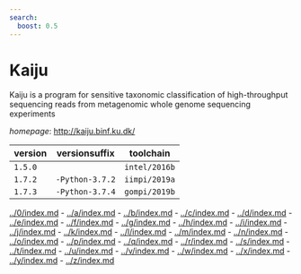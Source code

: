 ```yaml
---
search:
  boost: 0.5
---
```

# Kaiju

Kaiju is a program for sensitive taxonomic classification of high-throughput sequencing reads from metagenomic whole genome sequencing experiments

*homepage*: <http://kaiju.binf.ku.dk/>

version | versionsuffix | toolchain
--------|---------------|----------
``1.5.0`` |  | ``intel/2016b``
``1.7.2`` | ``-Python-3.7.2`` | ``iimpi/2019a``
``1.7.3`` | ``-Python-3.7.4`` | ``gompi/2019b``

[../0/index.md](0) - [../a/index.md](a) - [../b/index.md](b) - [../c/index.md](c) - [../d/index.md](d) - [../e/index.md](e) - [../f/index.md](f) - [../g/index.md](g) - [../h/index.md](h) - [../i/index.md](i) - [../j/index.md](j) - [../k/index.md](k) - [../l/index.md](l) - [../m/index.md](m) - [../n/index.md](n) - [../o/index.md](o) - [../p/index.md](p) - [../q/index.md](q) - [../r/index.md](r) - [../s/index.md](s) - [../t/index.md](t) - [../u/index.md](u) - [../v/index.md](v) - [../w/index.md](w) - [../x/index.md](x) - [../y/index.md](y) - [../z/index.md](z)

